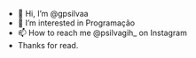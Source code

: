 - 👋 Hi, I’m @gpsilvaa
- 👀 I’m interested in Programação
- 📫 How to reach me @psilvagih_ on Instagram
- Thanks for read.

<!---
gpsilvaa/gpsilvaa is a ✨ special ✨ repository because its `README.md` (this file) appears on your GitHub profile.
You can click the Preview link to take a look at your changes.
--->
